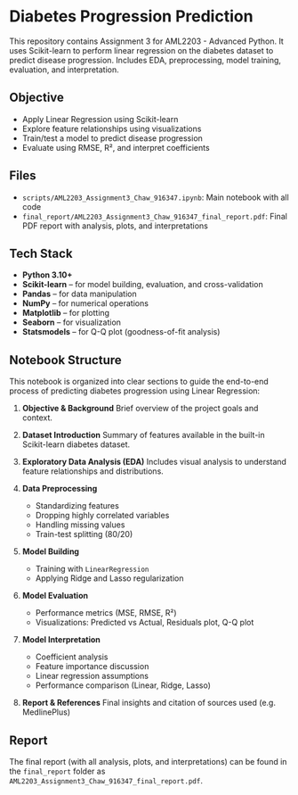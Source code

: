 # Diabetes Progression Prediction

This repository contains Assignment 3 for AML2203 - Advanced Python. It uses Scikit-learn to perform linear regression on the diabetes dataset to predict disease progression. Includes EDA, preprocessing, model training, evaluation, and interpretation.

## Objective

- Apply Linear Regression using Scikit-learn
- Explore feature relationships using visualizations
- Train/test a model to predict disease progression
- Evaluate using RMSE, R², and interpret coefficients

## Files

- `scripts/AML2203_Assignment3_Chaw_916347.ipynb`: Main notebook with all code
- `final_report/AML2203_Assignment3_Chaw_916347_final_report.pdf`: Final PDF report with analysis, plots, and interpretations

## Tech Stack

* **Python 3.10+**
* **Scikit-learn** – for model building, evaluation, and cross-validation
* **Pandas** – for data manipulation
* **NumPy** – for numerical operations
* **Matplotlib** – for plotting
* **Seaborn** – for visualization
* **Statsmodels** – for Q-Q plot (goodness-of-fit analysis)

## Notebook Structure

This notebook is organized into clear sections to guide the end-to-end process of predicting diabetes progression using Linear Regression:

1. **Objective & Background**
   Brief overview of the project goals and context.

2. **Dataset Introduction**
   Summary of features available in the built-in Scikit-learn diabetes dataset.

3. **Exploratory Data Analysis (EDA)**
   Includes visual analysis to understand feature relationships and distributions.

4. **Data Preprocessing**

   * Standardizing features
   * Dropping highly correlated variables
   * Handling missing values
   * Train-test splitting (80/20)

5. **Model Building**

   * Training with `LinearRegression`
   * Applying Ridge and Lasso regularization

6. **Model Evaluation**

   * Performance metrics (MSE, RMSE, R²)
   * Visualizations: Predicted vs Actual, Residuals plot, Q-Q plot

7. **Model Interpretation**

   * Coefficient analysis
   * Feature importance discussion
   * Linear regression assumptions
   * Performance comparison (Linear, Ridge, Lasso)

8. **Report & References**
   Final insights and citation of sources used (e.g. MedlinePlus)

## Report

The final report (with all analysis, plots, and interpretations) can be found in the `final_report` folder as `AML2203_Assignment3_Chaw_916347_final_report.pdf`.
